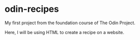 # odin-recipes

My first project from the foundation course of The Odin Project.

Here, I will be using HTML to create a recipe on a website.
